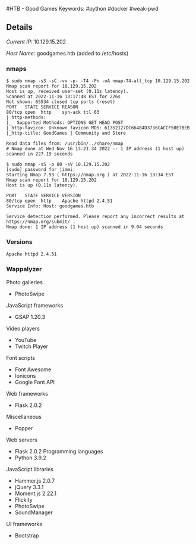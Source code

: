 #HTB - Good Games
Keywords: #python #docker #weak-pwd

## Details

_Current IP:_ 10.129.15.202

_Host Name:_ goodgames.htb  (added to /etc/hosts)

### nmaps

```
$ sudo nmap -sS -sC -vv -p- -T4 -Pn -oA nmap-T4-all_tcp 10.129.15.202
Nmap scan report for 10.129.15.202
Host is up, received user-set (0.11s latency).
Scanned at 2022-11-16 13:17:48 EST for 226s
Not shown: 65534 closed tcp ports (reset)
PORT   STATE SERVICE REASON
80/tcp open  http    syn-ack ttl 63
| http-methods: 
|_  Supported Methods: OPTIONS GET HEAD POST
|_http-favicon: Unknown favicon MD5: 61352127DC66484D3736CACCF50E7BEB
|_http-title: GoodGames | Community and Store

Read data files from: /usr/bin/../share/nmap
# Nmap done at Wed Nov 16 13:21:34 2022 -- 1 IP address (1 host up) scanned in 227.19 seconds
```

```
$ sudo nmap -sS -p 80 -sV 10.129.15.202              
[sudo] password for jimmi: 
Starting Nmap 7.93 ( https://nmap.org ) at 2022-11-16 13:34 EST
Nmap scan report for 10.129.15.202
Host is up (0.11s latency).

PORT   STATE SERVICE VERSION
80/tcp open  http    Apache httpd 2.4.51
Service Info: Host: goodgames.htb

Service detection performed. Please report any incorrect results at https://nmap.org/submit/ .
Nmap done: 1 IP address (1 host up) scanned in 9.04 seconds
```
### Versions

```
Apache httpd 2.4.51
```

### Wappalyzer

Photo galleries
- PhotoSwipe

JavaScript frameworks
- GSAP 1.20.3

Video players
- YouTube
- Twitch Player

Font scripts
- Font Awesome
- Ionicons
- Google Font API

Web frameworks
- Flask 2.0.2

Miscellaneous
- Popper

Web servers
- Flask 2.0.2
Programming languages
- Python 3.9.2

JavaScript libraries
- Hammer.js 2.0.7
- jQuery 3.3.1
- Moment.js 2.22.1
- Flickity
- PhotoSwipe
- SoundManager

UI frameworks
- Bootstrap
